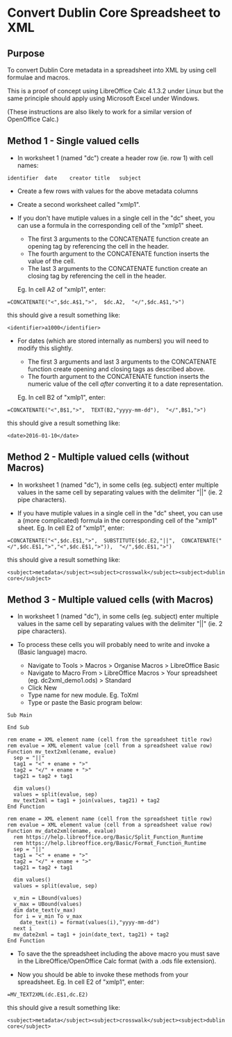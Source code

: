 Convert Dublin Core Spreadsheet to XML
======================================

## Purpose

To convert Dublin Core metadata in a spreadsheet into XML
by using cell formulae and macros.

This is a proof of concept using LibreOffice Calc 4.1.3.2
under Linux but the same principle should apply using
Microsoft Excel under Windows.

(These instructions are also likely to work for a similar
version of OpenOffice Calc.)

## Method 1 - Single valued cells

- In worksheet 1 (named "dc") create a header row (ie. row 1) with cell names: 
```
identifier	date	creator	title	subject
```
- Create a few rows with values for the above metadata columns

- Create a second worksheet called "xmlp1".
- If you don't have mutiple values in a single cell in the "dc"
  sheet, you can use a formula in the corresponding cell of the "xmlp1"
  sheet.
  * The first 3 arguments to the CONCATENATE function create an
    opening tag by referencing the cell in the header.
  * The fourth argument to the CONCATENATE function inserts the
    value of the cell.
  * The last 3 arguments to the CONCATENATE function create an
    closing tag by referencing the cell in the header.

  Eg. In cell A2 of "xmlp1", enter:
```
=CONCATENATE("<",$dc.A$1,">",  $dc.A2,  "</",$dc.A$1,">")
```
  this should give a result something like:
```
<identifier>a1000</identifier>
```

- For dates (which are stored internally as numbers) you will need
  to modify this slightly.
  * The first 3 arguments and last 3 arguments to the CONCATENATE
    function create opening and closing tags as described above.
  * The fourth argument to the CONCATENATE function inserts the
    numeric value of the cell *after* converting it to a date
    representation.

  Eg. In cell B2 of "xmlp1", enter:
```
=CONCATENATE("<",B$1,">",  TEXT(B2,"yyyy-mm-dd"),  "</",B$1,">")
```
  this should give a result something like:
```
<date>2016-01-10</date>
```


## Method 2 - Multiple valued cells (without Macros)

- In worksheet 1 (named "dc"), in some cells (eg. subject) enter multiple
  values in the same cell by separating values with the delimiter "||"
  (ie. 2 pipe characters).

- If you have mutiple values in a single cell in the "dc" sheet, you
  can use a (more complicated) formula in the corresponding cell of
  the "xmlp1" sheet. Eg. In cell E2 of "xmlp1", enter:
```
=CONCATENATE("<",$dc.E$1,">",  SUBSTITUTE($dc.E2,"||",  CONCATENATE("</",$dc.E$1,">","<",$dc.E$1,">")),  "</",$dc.E$1,">")
```
  this should give a result something like:
```
<subject>metadata</subject><subject>crosswalk</subject><subject>dublin core</subject>
```


## Method 3 - Multiple valued cells (with Macros)

- In worksheet 1 (named "dc"), in some cells (eg. subject) enter multiple
  values in the same cell by separating values with the delimiter "||"
  (ie. 2 pipe characters).

- To process these cells you will probably need to write and invoke a
  (Basic language) macro.
  * Navigate to Tools > Macros > Organise Macros > LibreOffice Basic
  * Navigate to Macro From > LibreOffice Macros > Your spreadsheet (eg.
    dc2xml_demo1.ods) > Standard
  * Click New
  * Type name for new module. Eg. ToXml
  * Type or paste the Basic program below:

```
Sub Main

End Sub

rem ename = XML element name (cell from the spreadsheet title row)
rem evalue = XML element value (cell from a spreadsheet value row)
Function mv_text2xml(ename, evalue)
  sep = "||"
  tag1 = "<" + ename + ">"
  tag2 = "</" + ename + ">"
  tag21 = tag2 + tag1

  dim values()
  values = split(evalue, sep)
  mv_text2xml = tag1 + join(values, tag21) + tag2
End Function

rem ename = XML element name (cell from the spreadsheet title row)
rem evalue = XML element value (cell from a spreadsheet value row)
Function mv_date2xml(ename, evalue)
  rem https://help.libreoffice.org/Basic/Split_Function_Runtime
  rem https://help.libreoffice.org/Basic/Format_Function_Runtime
  sep = "||"
  tag1 = "<" + ename + ">"
  tag2 = "</" + ename + ">"
  tag21 = tag2 + tag1

  dim values()
  values = split(evalue, sep)

  v_min = LBound(values)
  v_max = UBound(values)
  dim date_text(v_max)
  for i = v_min To v_max
    date_text(i) = format(values(i),"yyyy-mm-dd")
  next i
  mv_date2xml = tag1 + join(date_text, tag21) + tag2
End Function
```

 - To save the the spreadsheet including the above macro
   you must save in the LibreOffice/OpenOffice Calc
   format (with a .ods file extension).

- Now you should be able to invoke these methods from your
  spreadsheet. Eg. In cell E2 of "xmlp1", enter:
```
=MV_TEXT2XML(dc.E$1,dc.E2)
```
  this should give a result something like:
```
<subject>metadata</subject><subject>crosswalk</subject><subject>dublin core</subject>
```

